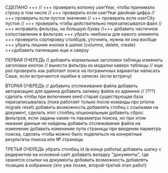   
  СДЕЛАНО +++
  // +++ проверить колонку userYear, чтобы принимало строку в том числе
  // +++ проверить если userYear двойная цифра
  // +++ проверить если пустое значение
  // +++  проверить если userCity пустое
  // +++ проверить чтобы действительно перезаписывался файл
  // +++  исправить фильтры, на большую букву
  //+++  добавить частичное сопоставление в фильтрах
+++  убрать чекбоксы для кажого элемента
+++   проверить сортировку столбцов, уточнить, нужна ли она вообще
 +++ убрать лишние кнопки в шапке (columns, delete, create)
  +++добавить пагинацию еще и сверху



  ПЕРВАЯ ОЧЕРЕДЬ
  // добавить нормальные заголовки таблицы
  изменить заголовки кнопок
  // вынести фильтры из модалки наверх таблицы
  // еще раз проверить как работает поиск на пограничных вариантах
  написать Саше, если встречаются ошибки в записях (если встречу)

  ВТОРАЯ ОЧЕРЕДЬ
  // добавить отслеживание файла
  добавить авторизацию для админа
  добавить заливку файла из админки
  // (???) сделать чтобы при включении seed старая существующая база перезаписывалась (пока работает только после команды npx prisma migrate reset)
добавить возможность добавлять стобец с ссылками на документ, сделать этот столбец опциональным
добавить сброс фильтров, если заданы какие-то параметры поиска, но при этом никакие данные не найдены
  добавить отслеживание файла на изменение
  добавить изменение пути страницы при введении парметра поиска, сделать чтобы можно было поделиться на конкретные результаты поиска или № страницы

  ТРЕТЬЯ ОЧЕРЕДЬ
убрать столбец id (в конце работы)
  добавить шапку с редиректом на основной сайт
  добавить вкладку "документы", где хранятся ссылки на документы
добавить возможность добавлять позицию в избранное (это уже позже, второй-третий этап работ)